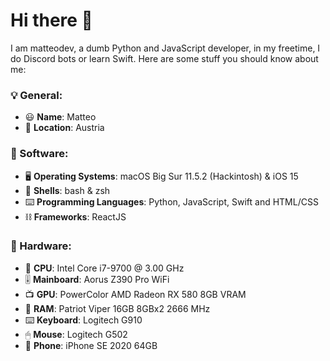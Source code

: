 # Hi there 👋

I am matteodev, a dumb Python and JavaScript developer, in my freetime, I do Discord bots or learn Swift. Here are some stuff you should know about me:

### 💡 General:
- 😃 **Name**: Matteo
- 📌 **Location**: Austria

### 💾 Software:
- 🖥 **Operating Systems**: macOS Big Sur 11.5.2 (Hackintosh) & iOS 15
- 📡 **Shells**: bash & zsh
- ⌨️ **Programming Languages**: Python, JavaScript, Swift and HTML/CSS
- ⛓ **Frameworks**: ReactJS

### 💾 Hardware:
- 🧠 **CPU**: Intel Core i7-9700 @ 3.00 GHz
- 🎚 **Mainboard**: Aorus Z390 Pro WiFi
- 📺 **GPU**: PowerColor AMD Radeon RX 580 8GB VRAM
- 💽 **RAM**: Patriot Viper 16GB 8GBx2 2666 MHz
- ⌨️ **Keyboard**: Logitech G910
- 🖱 **Mouse**: Logitech G502
- 📱 **Phone**: iPhone SE 2020 64GB
